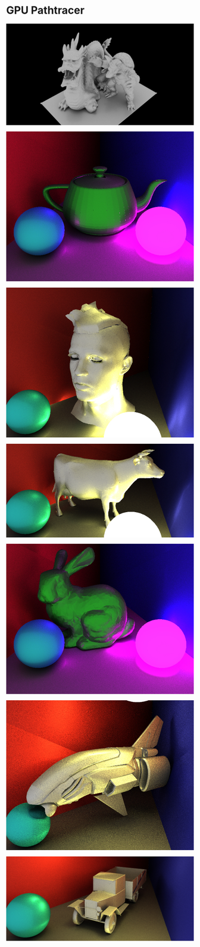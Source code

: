 # GPU Pathtracer

![](images/dragon.jpg)

![](images/image_1.jpg)

![](images/image_2.jpg)

![](images/image_3.jpg)

![](images/image_4.jpg)

![](images/image.jpg)

![](images/image_7.jpg)
